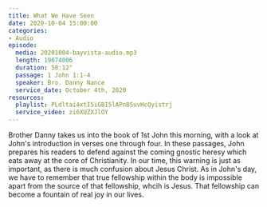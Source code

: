 ```yaml
---
title: What We Have Seen
date: 2020-10-04 15:00:00
categories:
- Audio
episode:
  media: 20201004-bayvista-audio.mp3
  length: 19674006
  duration: 58:12"
  passage: 1 John 1:1-4
  speaker: Bro. Danny Nance
  service_date: October 4th, 2020
resources:
  playlist: PLdltai4xtI5iGBI5lAPnB5uvHcQyistrj
  service_video: zi6XUZXJlOY
---
```

Brother Danny takes us into the book of 1st John this morning, with a look at John's introduction in verses one through four.  In these passages, John prepares his readers to defend against the coming gnostic heresy which eats away at the core of Christianity.  In our time, this warning is just as important, as there is much confusion about Jesus Christ.  As in John's day, we have to remember that true fellowship within the body is impossible apart from the source of that fellowship, whcih is Jesus.  That fellowship can become a fountain of real joy in our lives.